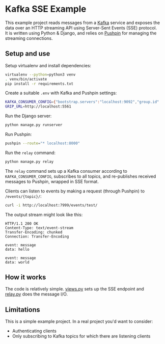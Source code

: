 # Kafka SSE Example

This example project reads messages from a [Kafka](https://kafka.apache.org/) service and exposes the data over an HTTP streaming API using Server-Sent Events (SSE) protocol. It is written using Python & Django, and relies on [Pushpin](https://pushpin.org/) for managing the streaming connections.

## Setup and use

Setup virtualenv and install dependencies:

```sh
virtualenv --python=python3 venv
. venv/bin/activate
pip install -r requirements.txt
```

Create a suitable `.env` with Kafka and Pushpin settings:

```sh
KAFKA_CONSUMER_CONFIG={"bootstrap.servers":"localhost:9092","group.id":"mygroup"}
GRIP_URL=http://localhost:5561
```

Run the Django server:

```sh
python manage.py runserver
```

Run Pushpin:

```sh
pushpin --route="* localhost:8000"
```

Run the `relay` command:

```sh
python manage.py relay
```

The `relay` command sets up a Kafka consumer according to `KAFKA_CONSUMER_CONFIG`, subscribes to all topics, and re-publishes received messages to Pushpin, wrapped in SSE format.

Clients can listen to events by making a request (through Pushpin) to `/events/{topic}/`:

```sh
curl -i http://localhost:7999/events/test/
```

The output stream might look like this:

```http
HTTP/1.1 200 OK
Content-Type: text/event-stream
Transfer-Encoding: chunked
Connection: Transfer-Encoding

event: message
data: hello

event: message
data: world
```

## How it works

The code is relatively simple. [views.py](kafka_events/views.py) sets up the SSE endpoint and [relay.py](kafka_events/management/commands/relay.py) does the message I/O.

## Limitations

This is a simple example project. In a real project you'd want to consider:

* Authenticating clients
* Only subscribing to Kafka topics for which there are listening clients
